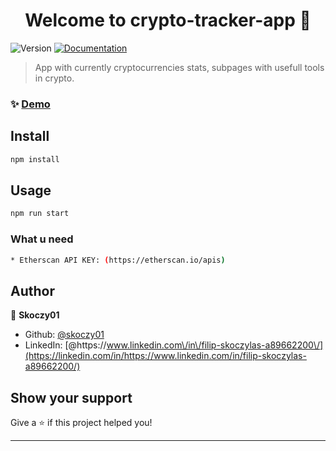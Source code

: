 <h1 align="center">Welcome to crypto-tracker-app 👋</h1>
<p>
  <img alt="Version" src="https://img.shields.io/badge/version-0.1.0-blue.svg?cacheSeconds=2592000" />
  <a href="https://www.coingecko.com/en/api/documentation" target="_blank">
    <img alt="Documentation" src="https://img.shields.io/badge/documentation-yes-brightgreen.svg" />
  </a>
</p>

> App with currently cryptocurrencies stats, subpages with usefull tools in crypto.

### ✨ [Demo](https://cryptocurrencies-tracker-app.netlify.app/)

## Install

```sh
npm install
```

## Usage

```sh
npm run start
```

### What u need

```sh
* Etherscan API KEY: (https://etherscan.io/apis)
```

## Author

👤 **Skoczy01**

- Github: [@skoczy01](https://github.com/skoczy01)
- LinkedIn: [@https:\/\/www.linkedin.com\/in\/filip-skoczylas-a89662200\/](https://linkedin.com/in/https://www.linkedin.com/in/filip-skoczylas-a89662200/)

## Show your support

Give a ⭐️ if this project helped you!

---
